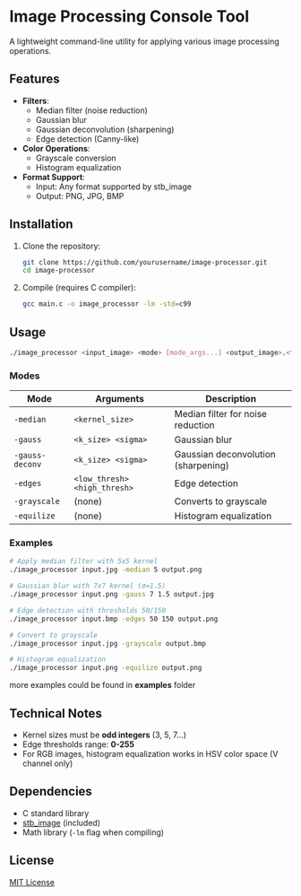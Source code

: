 # Image Processing Console Tool

A lightweight command-line utility for applying various image processing operations.

## Features

- **Filters**:
  - Median filter (noise reduction)
  - Gaussian blur
  - Gaussian deconvolution (sharpening)
  - Edge detection (Canny-like)
- **Color Operations**:
  - Grayscale conversion
  - Histogram equalization
- **Format Support**:
  - Input: Any format supported by stb_image
  - Output: PNG, JPG, BMP

## Installation

1. Clone the repository:

   ```bash
   git clone https://github.com/yourusername/image-processor.git
   cd image-processor
   ```

2. Compile (requires C compiler):

   ```bash
   gcc main.c -o image_processor -lm -std=c99
   ```

## Usage

```bash
./image_processor <input_image> <mode> [mode_args...] <output_image>.<format>
```

### Modes

| Mode            | Arguments                    | Description                         |
| --------------- | ---------------------------- | ----------------------------------- |
| `-median`       | `<kernel_size>`              | Median filter for noise reduction   |
| `-gauss`        | `<k_size> <sigma>`           | Gaussian blur                       |
| `-gauss-deconv` | `<k_size> <sigma>`           | Gaussian deconvolution (sharpening) |
| `-edges`        | `<low_thresh> <high_thresh>` | Edge detection                      |
| `-grayscale`    | (none)                       | Converts to grayscale               |
| `-equilize`     | (none)                       | Histogram equalization              |

### Examples

```bash
# Apply median filter with 5x5 kernel
./image_processor input.jpg -median 5 output.png

# Gaussian blur with 7x7 kernel (σ=1.5)
./image_processor input.png -gauss 7 1.5 output.jpg

# Edge detection with thresholds 50/150
./image_processor input.bmp -edges 50 150 output.png

# Convert to grayscale
./image_processor input.jpg -grayscale output.bmp

# Histogram equalization
./image_processor input.png -equilize output.png
```

more examples could be found in **examples** folder

## Technical Notes

- Kernel sizes must be **odd integers** (3, 5, 7...)
- Edge thresholds range: **0-255**
- For RGB images, histogram equalization works in HSV color space (V channel only)

## Dependencies

- C standard library
- [stb_image](https://github.com/nothings/stb) (included)
- Math library (`-lm` flag when compiling)

## License

[MIT License](LICENSE)
